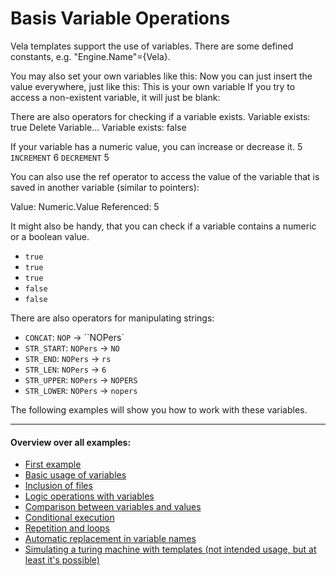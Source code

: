# Basis Variable Operations

Vela templates support the use of variables.
There are some defined constants, e.g. "Engine.Name"={Vela}.

You may also set your own variables like this: 
Now you can just insert the value everywhere, just like this: This is your own variable
If you try to access a non-existent variable, it will just be blank: 

There are also operators for checking if a variable exists.
Variable exists: true
Delete Variable... 
Variable exists: false

If your variable has a numeric value, you can increase or decrease it. 
5
`INCREMENT` 
6
`DECREMENT` 
5

You can also use the ref operator to access the value of the variable that is saved in another variable (similar to pointers):

Value: Numeric.Value
Referenced: 5

It might also be handy, that you can check if a variable contains a numeric or a boolean value.
 * `true`
 * `true`
 * `true`
 * `false`
 * `false`

There are also operators for manipulating strings:
 * `CONCAT`: `NOP` &rarr; ``NOPers`
 * `STR_START`: `NOPers` &rarr; `NO`
 * `STR_END`: `NOPers` &rarr; `rs`
 * `STR_LEN`: `NOPers` &rarr; `6`
 * `STR_UPPER`: `NOPers` &rarr; `NOPERS`
 * `STR_LOWER`: `NOPers` &rarr; `nopers`

The following examples will show you how to work with these variables.


---
#### Overview over all examples:
 - [First example](01_Simple_Template.md)
 - [Basic usage of variables](02_Variable_Operations.md)
 - [Inclusion of files](03_include_files.md)
 - [Logic operations with variables](04_Logic_Operators.md)
 - [Comparison between variables and values](05_Comparisons.md)
 - [Conditional execution](06_Conditions.md)
 - [Repetition and loops](07_Loops.md)
 - [Automatic replacement in variable names](08_Replacement_Operations.md)
 - [Simulating a turing machine with templates (not intended usage, but at least it's possible)](10_Turing_Simulation.md)


